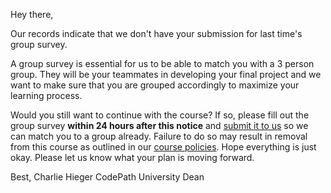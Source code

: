 

Hey there,

Our records indicate that we don&#39;t have your submission for last time's group survey.

A group survey is essential for us to be able to match you with a 3 person group. They will be your teammates in developing your final project and we want to make sure that you are grouped accordingly to maximize your learning process.

Would you still want to continue with the course? If so, please fill out the group survey **within 24 hours after this notice** and [submit it to us](https://courses.codepath.com/sessions) so we can match you to a group already. Failure to do so may result in removal from this course as outlined in our [course policies](https://courses.codepath.com/sessions#heading-assignment-submission). Hope everything is just okay. Please let us know what your plan is moving forward.


Best,
Charlie Hieger
CodePath University Dean

